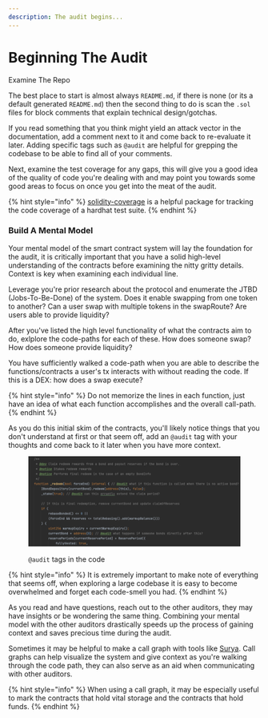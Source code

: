 ```yaml
---
description: The audit begins...
---
```


# Beginning The Audit

Examine The Repo

The best place to start is almost always `README.md`, if there is none (or its a default generated `README.md`) then the second thing to do is scan the `.sol` files for block comments that explain technical design/gotchas.

If you read something that you think might yield an attack vector in the documentation, add a comment next to it and come back to re-evaluate it later. Adding specific tags such as `@audit` are helpful for grepping the codebase to be able to find all of your comments.

Next, examine the test coverage for any gaps, this will give you a good idea of the quality of code you're dealing with and may point you towards some good areas to focus on once you get into the meat of the audit.

{% hint style="info" %}
[solidity-coverage](https://www.npmjs.com/package/solidity-coverage) is a helpful package for tracking the code coverage of a hardhat test suite.&#x20;
{% endhint %}



### Build A Mental Model

Your mental model of the smart contract system will lay the foundation for the audit, it is critically important that you have a solid high-level understanding of the contracts before examining the nitty gritty details. Context is key when examining each individual line.

Leverage you're prior research about the protocol and enumerate the JTBD (Jobs-To-Be-Done) of the system. Does it enable swapping from one token to another? Can a user swap with multiple tokens in the swapRoute? Are users able to provide liquidity?

After you've listed the high level functionality of what the contracts aim to do, exlplore the code-paths for each of these. How does someone swap? How does someone provide liquidity?

You have sufficiently walked a code-path when you are able to describe the functions/contracts a user's tx interacts with without reading the code. If this is a DEX: how does a swap execute?

{% hint style="info" %}
Do not memorize the lines in each function, just have an idea of what each function accomplishes and the overall call-path.
{% endhint %}

As you do this initial skim of the contracts, you'll likely notice things that you don't understand at first or that seem off, add an `@audit` tag with your thoughts and come back to it later when you have more context.

<figure><img src="../../.gitbook/assets/Screenshot 2023-01-24 at 6.06.34 PM.png" alt=""><figcaption><p><code>@audit</code> tags in the code </p></figcaption></figure>

{% hint style="info" %}
It is extremely important to make note of everything that seems off, when exploring a large codebase it is easy to become overwhelmed and forget each code-smell you had.
{% endhint %}

As you read and have questions, reach out to the other auditors, they may have insights or be wondering the same thing. Combining your mental model with the other auditors drastically speeds up the process of gaining context and saves precious time during the audit.

Sometimes it may be helpful to make a call graph with tools like [Surya](https://github.com/ConsenSys/surya). Call graphs can help visualize the system and give context as you're walking through the code path, they can also serve as an aid when communicating with other auditors.&#x20;

{% hint style="info" %}
When using a call graph, it may be especially useful to mark the contracts that hold vital storage and the contracts that hold funds.
{% endhint %}

